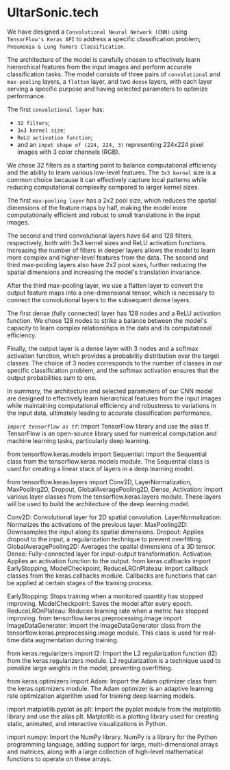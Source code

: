 # UltarSonic.tech

We have designed a `Convolutional Neural Network (CNN)` using `TensorFlow's Keras API` to address a specific classification problem; 
`Pneumonia & Lung Tumors Classification`.

The architecture of the model is carefully chosen to effectively learn hierarchical features from the input images and perform accurate classification tasks. The model consists of three pairs of `convolutional` and `max-pooling` layers, a `flatten` layer, and two `dense` layers, with each layer serving a specific purpose and having selected parameters to optimize performance.

The first `convolutional layer` has:
  * `32 filters`;
  * `3x3 kernel size`; 
  * `ReLU activation function`; 
  * and an `input shape of (224, 224, 3)` representing 224x224 pixel images with 3 color channels (RGB). 

We chose 32 filters as a starting point to balance computational efficiency and the ability to learn various low-level features. The `3x3 kernel` size is a common choice because it can effectively capture local patterns while reducing computational complexity compared to larger kernel sizes.

The first `max-pooling layer` has a 2x2 pool size, which reduces the spatial dimensions of the feature maps by half, making the model more computationally efficient and robust to small translations in the input images.

The second and third convolutional layers have 64 and 128 filters, respectively, both with 3x3 kernel sizes and ReLU activation functions. Increasing the number of filters in deeper layers allows the model to learn more complex and higher-level features from the data. The second and third max-pooling layers also have 2x2 pool sizes, further reducing the spatial dimensions and increasing the model's translation invariance.

After the third max-pooling layer, we use a flatten layer to convert the output feature maps into a one-dimensional tensor, which is necessary to connect the convolutional layers to the subsequent dense layers.

The first dense (fully connected) layer has 128 nodes and a ReLU activation function. We chose 128 nodes to strike a balance between the model's capacity to learn complex relationships in the data and its computational efficiency.

Finally, the output layer is a dense layer with 3 nodes and a softmax activation function, which provides a probability distribution over the target classes. The choice of 3 nodes corresponds to the number of classes in our specific classification problem, and the softmax activation ensures that the output probabilities sum to one.

In summary, the architecture and selected parameters of our CNN model are designed to effectively learn hierarchical features from the input images while maintaining computational efficiency and robustness to variations in the input data, ultimately leading to accurate classification performance.



_`import tensorflow as tf`_: Import TensorFlow library and use the alias tf. TensorFlow is an open-source library used for numerical computation and machine learning tasks, particularly deep learning.

from tensorflow.keras.models import Sequential: Import the Sequential class from the tensorflow.keras.models module. The Sequential class is used for creating a linear stack of layers in a deep learning model.

from tensorflow.keras.layers import Conv2D, LayerNormalization, MaxPooling2D, Dropout, GlobalAveragePooling2D, Dense, Activation: Import various layer classes from the tensorflow.keras.layers module. These layers will be used to build the architecture of the deep learning model.

Conv2D: Convolutional layer for 2D spatial convolution.
LayerNormalization: Normalizes the activations of the previous layer.
MaxPooling2D: Downsamples the input along its spatial dimensions.
Dropout: Applies dropout to the input, a regularization technique to prevent overfitting.
GlobalAveragePooling2D: Averages the spatial dimensions of a 3D tensor.
Dense: Fully-connected layer for input-output transformation.
Activation: Applies an activation function to the output.
from keras.callbacks import EarlyStopping, ModelCheckpoint, ReduceLROnPlateau: Import callback classes from the keras.callbacks module. Callbacks are functions that can be applied at certain stages of the training process.

EarlyStopping: Stops training when a monitored quantity has stopped improving.
ModelCheckpoint: Saves the model after every epoch.
ReduceLROnPlateau: Reduces learning rate when a metric has stopped improving.
from tensorflow.keras.preprocessing.image import ImageDataGenerator: Import the ImageDataGenerator class from the tensorflow.keras.preprocessing.image module. This class is used for real-time data augmentation during training.

from keras.regularizers import l2: Import the L2 regularization function (l2) from the keras.regularizers module. L2 regularization is a technique used to penalize large weights in the model, preventing overfitting.

from keras.optimizers import Adam: Import the Adam optimizer class from the keras.optimizers module. The Adam optimizer is an adaptive learning rate optimization algorithm used for training deep learning models.

import matplotlib.pyplot as plt: Import the pyplot module from the matplotlib library and use the alias plt. Matplotlib is a plotting library used for creating static, animated, and interactive visualizations in Python.

import numpy: Import the NumPy library. NumPy is a library for the Python programming language, adding support for large, multi-dimensional arrays and matrices, along with a large collection of high-level mathematical functions to operate on these arrays.
